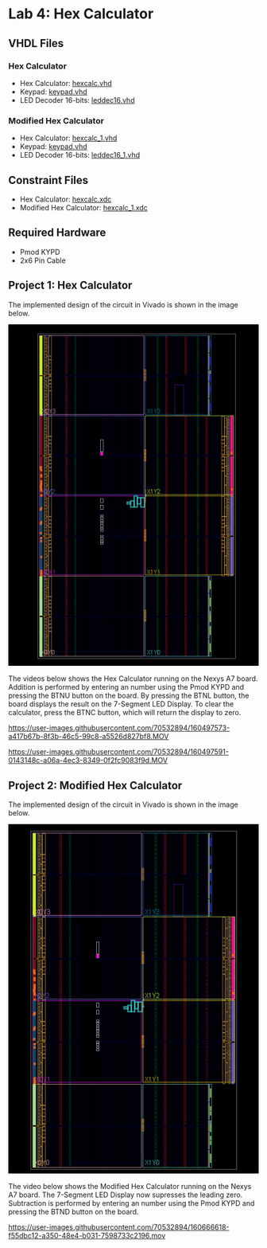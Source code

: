# Lab 4: Hex Calculator

## VHDL Files
### Hex Calculator
* Hex Calculator: [hexcalc.vhd](./hexcalc.vhd)
* Keypad: [keypad.vhd](./keypad.vhd)
* LED Decoder 16-bits: [leddec16.vhd](./leddec16.vhd)
### Modified Hex Calculator
* Hex Calculator: [hexcalc_1.vhd](./hexcalc_1.vhd)
* Keypad: [keypad.vhd](./keypad.vhd)
* LED Decoder 16-bits: [leddec16_1.vhd](./leddec16_1.vhd)
## Constraint Files
* Hex Calculator: [hexcalc.xdc](./hexcalc.xdc)
* Modified Hex Calculator: [hexcalc_1.xdc](./hexcalc_1.xdc)
## Required Hardware
* Pmod KYPD
* 2x6 Pin Cable

## Project 1: Hex Calculator
The implemented design of the circuit in Vivado is shown in the image below.

![This is an image](https://github.com/Hlederma/CPE-487/blob/43a6a7cdf952bf1f0ed3b7475071299941aa9802/Assignment6/hexcalc_imp_unmodified.png)


The videos below shows the Hex Calculator running on the Nexys A7 board. Addition is performed by entering an number using the Pmod KYPD and pressing the BTNU button on the board. By pressing the BTNL button, the board displays the result on the 7-Segment LED Display. To clear the calculator, press the BTNC button, which will return the display to zero.



https://user-images.githubusercontent.com/70532894/160497573-a417b67b-8f3b-46c5-99c8-a5526d827bf8.MOV



https://user-images.githubusercontent.com/70532894/160497591-0143148c-a06a-4ec3-8349-0f2fc9083f9d.MOV



## Project 2: Modified Hex Calculator
The implemented design of the circuit in Vivado is shown in the image below.

![This is an image](https://github.com/Hlederma/CPE-487/blob/d32af41a93862f7701ed027e745263b21bd52031/Assignment6/hexcalc_imp_modified.png)

The video below shows the Modified Hex Calculator running on the Nexys A7 board. The 7-Segment LED Display now supresses the leading zero. Subtraction is performed by entering an number using the Pmod KYPD and pressing the BTND button on the board.







https://user-images.githubusercontent.com/70532894/160666618-f55dbc12-a350-48e4-b031-7598733c2196.mov





